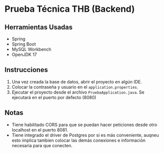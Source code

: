 # Prueba Técnica THB (Backend)

## Herramientas Usadas
- Spring
- Spring Boot
- MySQL Workbench
- OpenJDK 17

## Instrucciones

1. Una vez creada la base de datos, abrir el proyecto en algún IDE.
2. Colocar la contraseña y usuario en el `application.properties`.
3. Ejecutar el proyecto desde el archivo `PruebaApplication.java`. Se ejecutará en el puerto por defecto (8080)

## Notas
- Tiene habilitado CORS para que se puedan hacer peticiones desde otro localhost en el puerto 8081.
- Tiene integrado el driver de Postgres por si es más conveniente, auqneu esto implica tambien colocar las demás conexiones e información necesaria para que conecten.

